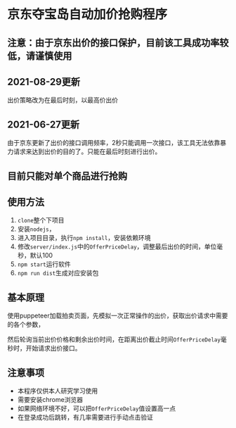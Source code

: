 # 京东夺宝岛自动加价抢购程序
##  注意：由于京东出价的接口保护，目前该工具成功率较低，请谨慎使用

##  2021-08-29更新
出价策略改为在最后时刻，以最高价出价

## 2021-06-27更新

由于京东更新了出价的接口调用频率，2秒只能调用一次接口，该工具无法依靠暴力请求来达到出价的目的了。只能在最后时刻进行出价。

##  目前只能对单个商品进行抢购

##  使用方法
1. ```clone```整个下项目
2. 安装```nodejs```，
3. 进入项目目录，执行```npm install```，安装依赖环境
4. 修改```server/index.js```中的```OfferPriceDelay```，调整最后出价的时间，单位毫秒，默认100
5. ```npm start```运行软件
6. ```npm run dist```生成对应安装包

##  基本原理

使用puppeteer加载拍卖页面，先模拟一次正常操作的出价，获取出价请求中需要的各个参数，

然后轮询当前出价价格和剩余出价时间，在距离出价截止时间```OfferPriceDelay```毫秒时，开始请求出价接口。

##  注意事项
*   本程序仅供本人研究学习使用
*   需要安装chrome浏览器
*   如果网络环境不好，可以把```OfferPriceDelay```值设置高一点
*   在登录成功后跳转，有几率需要进行手动点击验证